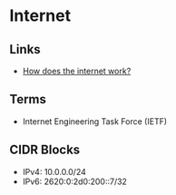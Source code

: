 # Internet

## Links

- [How does the internet work?](https://roadmap.sh/guides/what-is-internet)

## Terms

- Internet Engineering Task Force (IETF)

## CIDR Blocks

- IPv4: 10.0.0.0/24
- IPv6: 2620:0:2d0:200::7/32

<!-- 127.0.0.0-127.255.255.255 -->
<!-- 127.0.0.0 wire address -->
<!-- 127.0.0.1 localhost loopback -->
